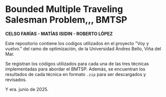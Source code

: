 # Bounded Multiple Traveling Salesman Problem,,, BMTSP
**CELSO FARÍAS - MATÍAS ISIDIN - ROBERTO LÓPEZ**

Este repositorio contiene los codigos utilizados en el proyecto "Voy y vuelvo." del ramo de optimización, de la Universidad Ándres Bello, Viña del Mar.

Se registran los códigos utilizados para cada una de las tres técnicas implementadas para abordar el BMTSP.
Además, se encuentran los resultados de cada técnica en formato `.zip` para ser descargados y revisados.

Y era. junio de 2025.
